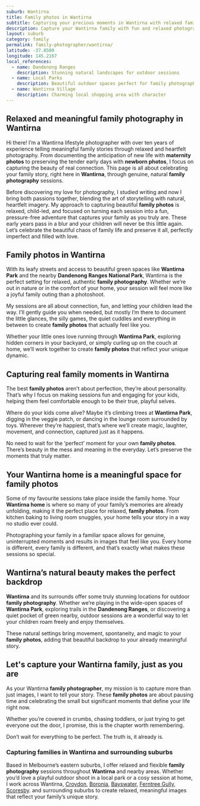 ```yaml
---
suburb: Wantirna
title: Family photos in Wantirna
subtitle: Capturing your precious moments in Wantirna with relaxed family photos
description: Capture your Wantirna family with fun and relaxed photography. Family sessions are available in your home or at scenic Melbourne locations.
layout: suburb
category: family
permalink: family-photographer/wantirna/
latitude: -37.8500
longitude: 145.2167
local_references:
  - name: Dandenong Ranges
    description: Stunning natural landscapes for outdoor sessions
  - name: Local Parks
    description: Beautiful outdoor spaces perfect for family photography
  - name: Wantirna Village
    description: Charming local shopping area with character
---
```


## Relaxed and meaningful family photography in Wantirna

Hi there! I’m a Wantirna lifestyle photographer with over ten years of experience telling meaningful family stories through relaxed and heartfelt photography. From documenting the anticipation of new life with **maternity photos** to preserving the tender early days with **newborn photos**, I focus on capturing the beauty of real connection. This page is all about celebrating your family story, right here in **Wantirna**, through genuine, natural **family photography** sessions.

Before discovering my love for photography, I studied writing and now I bring both passions together, blending the art of storytelling with natural, heartfelt imagery. My approach to capturing beautiful **family photos** is relaxed, child-led, and focused on turning each session into a fun, pressure-free adventure that captures your family as you truly are. These early years pass in a blur and your children will never be this little again. Let’s celebrate the beautiful chaos of family life and preserve it all, perfectly imperfect and filled with love.

## Family photos in Wantirna

With its leafy streets and access to beautiful green spaces like **Wantirna Park** and the nearby **Dandenong Ranges National Park**, Wantirna is the perfect setting for relaxed, authentic **family photography**. Whether we’re out in nature or in the comfort of your home, your session will feel more like a joyful family outing than a photoshoot.

My sessions are all about connection, fun, and letting your children lead the way. I’ll gently guide you when needed, but mostly I’m there to document the little glances, the silly games, the quiet cuddles and everything in between to create **family photos** that actually feel like you.

Whether your little ones love running through **Wantirna Park**, exploring hidden corners in your backyard, or simply curling up on the couch at home, we’ll work together to create **family photos** that reflect your unique dynamic.

## Capturing real family moments in Wantirna

The best **family photos** aren’t about perfection, they’re about personality. That’s why I focus on making sessions fun and engaging for your kids, helping them feel comfortable enough to be their true, playful selves.

Where do your kids come alive? Maybe it’s climbing trees at **Wantirna Park**, digging in the veggie patch, or dancing in the lounge room surrounded by toys. Wherever they’re happiest, that’s where we’ll create magic, laughter, movement, and connection, captured just as it happens.

No need to wait for the ‘perfect’ moment for your own **family photos**. There’s beauty in the mess and meaning in the everyday. Let’s preserve the moments that truly matter.

## Your Wantirna home is a meaningful space for family photos

Some of my favourite sessions take place inside the family home. Your **Wantirna home** is where so many of your family’s memories are already unfolding, making it the perfect place for relaxed, **family photos**. From kitchen baking to living room snuggles, your home tells your story in a way no studio ever could.

Photographing your family in a familiar space allows for genuine, uninterrupted moments and results in images that feel like you. Every home is different, every family is different, and that’s exactly what makes these sessions so special.

## Wantirna’s natural beauty makes the perfect backdrop

**Wantirna** and its surrounds offer some truly stunning locations for outdoor **family photography**. Whether we’re playing in the wide-open spaces of **Wantirna Park**, exploring trails in the **Dandenong Ranges**, or discovering a quiet pocket of green nearby, outdoor sessions are a wonderful way to let your children roam freely and enjoy themselves.

These natural settings bring movement, spontaneity, and magic to your **family photos**, adding that beautiful backdrop to your already meaningful story.

## Let's capture your Wantirna family, just as you are

As your Wantirna **family photographer**, my mission is to capture more than just images, I want to tell your story. These **family photos** are about pausing time and celebrating the small but significant moments that define your life right now.

Whether you’re covered in crumbs, chasing toddlers, or just trying to get everyone out the door, I promise, this is the chapter worth remembering.

Don’t wait for everything to be perfect. The truth is, it already is.

### Capturing families in Wantirna and surrounding suburbs

Based in Melbourne’s eastern suburbs, I offer relaxed and flexible **family photography** sessions throughout **Wantirna** and nearby areas. Whether you’d love a playful outdoor shoot in a local park or a cosy session at home, I work across Wantirna, [Croydon](/family-photos/croydon/), [Boronia](/family-photos/boronia/), [Bayswater](/family-photos/bayswater/), [Ferntree Gully](/family-photos/ferntree-gully/), [Scoresby](/family-photos/scoresby/). and surrounding suburbs to create relaxed, meaningful images that reflect your family’s unique story.
